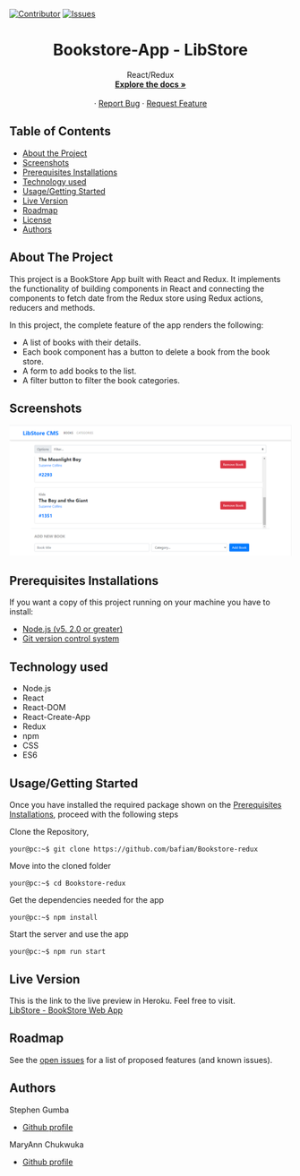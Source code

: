 [![Contributor][contributor-shield]][contributor-url]
[![Issues][issues-shield]][issues-url]
<br />

<p align="center">
  <h1 align="center">Bookstore-App - LibStore</h1>
  <p align="center">
    React/Redux
    <br />
    <a href="https://github.com/bafiam/Bookstore-redux.git"><strong>Explore the docs »</strong></a>
    <br />
    <br />
    ·
    <a href="https://github.com/bafiam/Bookstore-redux/issues">Report Bug</a>
    ·
    <a href="https://github.com/bafiam/Bookstore-redux/issues">Request Feature</a>
  </p>
</p>

<!-- TABLE OF CONTENTS -->

## Table of Contents

- [About the Project](#about-the-project)
- [Screenshots](#screenshots)
- [Prerequisites Installations](#prerequisites-installations)
- [Technology used](#technology-used)
- [Usage/Getting Started](#how-to-Use)
- [Live Version](#live-version)
- [Roadmap](#roadmap)
- [License](#license)
- [Authors](#authors)

<!-- ABOUT THE PROJECT -->

## About The Project

This project is a BookStore App built with React and Redux. It implements the functionality of building components in React and connecting the components to fetch date from the Redux store using Redux actions, reducers and methods. 

In this project, the complete feature of the app renders the following:
- A list of books with their details.
- Each book component has a button to delete a book from the book store.
- A form to add books to the list.
- A filter button to filter the book categories.


## Screenshots

<img src="public/images/screenshot1.png" alt="screenshot1"/>


## Prerequisites Installations

<p>If you want a copy of this project running on your machine you have to install:</p>

* <a href="https://nodejs.org/en/">Node.js (v5. 2.0 or greater)</a>
* <a href="https://git-scm.com/downloads">Git version control system</a>

## Technology used
- Node.js
- React
- React-DOM
- React-Create-App
- Redux
- npm
- CSS
- ES6


## Usage/Getting Started

Once you have installed the required package shown on the [Prerequisites Installations](#required-installations), proceed with the following steps

Clone the Repository,

```Shell
your@pc:~$ git clone https://github.com/bafiam/Bookstore-redux
```

Move into the cloned folder

```Shell
your@pc:~$ cd Bookstore-redux
```

Get the dependencies needed for the app

```Shell
your@pc:~$ npm install
```

Start the server and use the app

```Shell
your@pc:~$ npm run start
```

## Live Version

This is the link to the live preview in Heroku. Feel free to visit.<br>
[LibStore - BookStore Web App](https://libstore.herokuapp.com/)<br>


<!-- ROADMAP -->

## Roadmap

See the [open issues](https://github.com/bafiam/Bookstore-redux/issues) for a list of proposed features (and known issues).

<!-- CONTACT -->

## Authors

Stephen Gumba

- [Github profile](https://github.com/bafiam)

MaryAnn Chukwuka

- [Github profile](https://github.com/adaorachi)

<!-- MARKDOWN LINKS & IMAGES -->
<!-- https://www.markdownguide.org/basic-syntax/#reference-style-links -->

[contributor-shield]: https://img.shields.io/badge/Contributors-1-%2300ff00
[contributor-url]: https://github.com/bafiam/Bookstore-redux/graphs/contributors
[issues-shield]: https://img.shields.io/badge/issues-0-%2300ff00
[issues-url]: https://github.com/bafiam/Bookstore-redux/issues/
